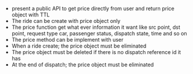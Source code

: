 - present a public API to get price directly from user and return price object with TTL 
- The ride can be create with price object only
- The price function get what ever information it want like src point, dst point, request type car, passenger status, dispatch state, time and so on
- The price method can be implement with user
- When a ride create; the price object must be eliminated
- The price object must be deleted if there is no dispatch reference id it has
- At the end of dispatch; the price object must be eliminated
